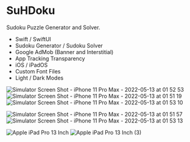 # SuHDoku
Sudoku Puzzle Generator and Solver.

- Swift / SwiftUI
- Sudoku Generator / Sudoku Solver
- Google AdMob (Banner and Interstitial)
- App Tracking Transparency
- iOS / iPadOS
- Custom Font Files
- Light / Dark Modes

![Simulator Screen Shot - iPhone 11 Pro Max - 2022-05-13 at 01 52 53](https://user-images.githubusercontent.com/85328038/168903053-8e05afd1-57f5-4d6d-a3b5-cc4e03ed4000.png)
![Simulator Screen Shot - iPhone 11 Pro Max - 2022-05-13 at 01 51 19](https://user-images.githubusercontent.com/85328038/168903063-1562b0ce-277d-4428-8198-e910da92df29.png)
![Simulator Screen Shot - iPhone 11 Pro Max - 2022-05-13 at 01 53 10](https://user-images.githubusercontent.com/85328038/168903068-2d99fb23-f1d8-430d-aa91-e8762b8db173.png)

![Simulator Screen Shot - iPhone 11 Pro Max - 2022-05-13 at 01 51 57](https://user-images.githubusercontent.com/85328038/168903077-1943e525-223b-4d21-b1be-3028e4a7a35c.png)
![Simulator Screen Shot - iPhone 11 Pro Max - 2022-05-13 at 01 53 13](https://user-images.githubusercontent.com/85328038/168903085-c66896de-4807-44ba-aeba-150748f8542d.png)

![Apple iPad Pro 13 Inch](https://user-images.githubusercontent.com/85328038/168958318-03102a42-8e04-421b-bd5c-d829145a60bf.png)
![Apple iPad Pro 13 Inch (3)](https://user-images.githubusercontent.com/85328038/168958326-02dcc26b-0b31-44e6-95b4-a8c736ae630b.png)
